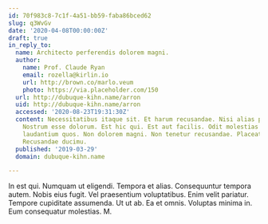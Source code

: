 ```yaml
---
id: 70f983c8-7c1f-4a51-bb59-faba86bced62
slug: q3WvGv
date: '2020-04-08T00:00:00Z'
draft: true
in_reply_to:
  name: Architecto perferendis dolorem magni.
  author:
    name: Prof. Claude Ryan
    email: rozella@kirlin.io
    url: http://brown.co/marlo.veum
    photo: https://via.placeholder.com/150
  url: http://dubuque-kihn.name/arron
  uid: http://dubuque-kihn.name/arron
  accessed: '2020-08-23T19:31:30Z'
  content: Necessitatibus itaque sit. Et harum recusandae. Nisi alias perferendis.
    Nostrum esse dolorum. Est hic qui. Est aut facilis. Odit molestias ullam. Saepe
    laudantium quos. Non dolorem magni. Non tenetur recusandae. Placeat et dolores.
    Recusandae ducimu.
  published: '2019-03-29'
  domain: dubuque-kihn.name

---
```


In est qui. Numquam ut eligendi. Tempora et alias. Consequuntur tempora autem. Nobis eius fugit. Vel praesentium voluptatibus. Enim velit pariatur. Tempore cupiditate assumenda. Ut ut ab. Ea et omnis. Voluptas minima in. Eum consequatur molestias. M.
